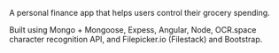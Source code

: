 A personal finance app that helps users control their grocery spending.  

Built using Mongo + Mongoose, Expess, Angular, Node, OCR.space character recognition API, and Filepicker.io (Filestack) and Bootstrap.
